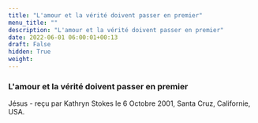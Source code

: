 ```yaml
---
title: "L'amour et la vérité doivent passer en premier"
menu_title: ""
description: "L'amour et la vérité doivent passer en premier"
date: 2022-06-01 06:00:01+00:13
draft: False
hidden: True
weight:
---
```

### L'amour et la vérité doivent passer en premier

Jésus - reçu par Kathryn Stokes le 6 Octobre 2001, Santa Cruz, Californie, USA.



